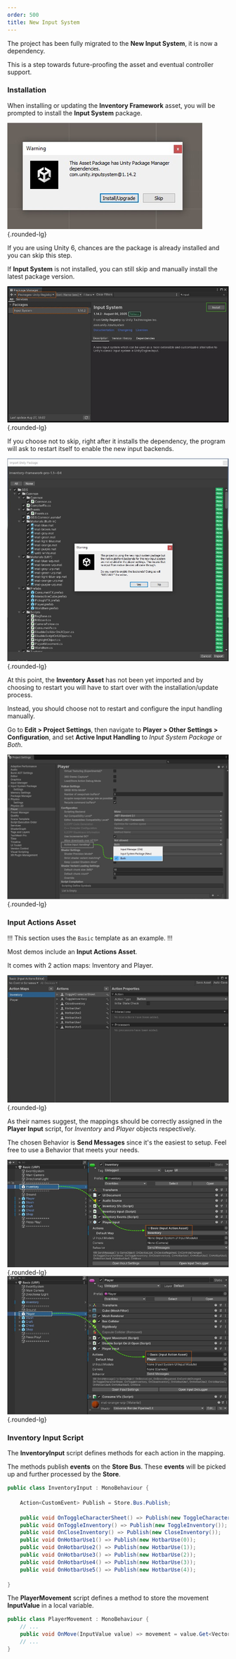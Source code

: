 ```yaml
---
order: 500
title: New Input System
--- 
```


The project has been fully migrated to the **New Input System**, it is now a dependency. 

This is a step towards future-proofing the asset and eventual controller support.

### Installation

When installing or updating the **Inventory Framework** asset, you will be prompted to install the **Input System** package.

![](/static/images/tutorials/new-input-step-1.jpg){.rounded-lg}

If you are using Unity 6, chances are the package is already installed and you can skip this step.

If **Input System** is not installed, you can still skip and manually install the latest package version.

![](/static/images/tutorials/new-input-step-1a.jpg){.rounded-lg}

If you choose not to skip, right after it installs the dependency, the program will ask to restart itself to enable the new input backends. 

![](/static/images/tutorials/new-input-step-2.jpg){.rounded-lg}

At this point, the **Inventory Asset** has not been yet imported and by choosing to restart you will have to start over with the installation/update process.

Instead, you should choose not to restart and configure the input handling manually.

Go to **Edit > Project Settings**, then navigate to **Player > Other Settings > Configuration**, and set **Active Input Handling** to *Input System Package* or *Both*.

![](/static/images/tutorials/input-settings.jpg){.rounded-lg}


### Input Actions Asset

!!!
This section uses the `Basic` template as an example. 
!!!

Most demos include an **Input Actions Asset**.

It comes with 2 action maps: Inventory and Player.

![](/static/images/tutorials/input-actions-asset.jpg){.rounded-lg}

As their names suggest, the mappings should be correctly assigned in the **Player Input** script, for *Inventory* and *Player* objects respectively.

The chosen Behavior is **Send Messages** since it's the easiest to setup. Feel free to use a Behavior that meets your needs.

![](/static/images/tutorials/new-input-map-1.jpg){.rounded-lg}
![](/static/images/tutorials/new-input-map-2.jpg){.rounded-lg}



### Inventory Input Script

The **InventoryInput** script defines methods for each action in the mapping.

The methods publish **events** on the **Store Bus**. These **events** will be picked up and further processed by the **Store**.

```cs Demos/Basic/Scripts/InventoryInput.cs
public class InventoryInput : MonoBehaviour {

    Action<CustomEvent> Publish = Store.Bus.Publish;

    public void OnToggleCharacterSheet() => Publish(new ToggleCharacterSheet());
    public void OnToggleInventory() => Publish(new ToggleInventory());
    public void OnCloseInventory() => Publish(new CloseInventory());
    public void OnHotbarUse1() => Publish(new HotbarUse(0));
    public void OnHotbarUse2() => Publish(new HotbarUse(1));
    public void OnHotbarUse3() => Publish(new HotbarUse(2));
    public void OnHotbarUse4() => Publish(new HotbarUse(3));
    public void OnHotbarUse5() => Publish(new HotbarUse(4));

}
```

The **PlayerMovement** script defines a method to store the movement **InputValue** in a local variable.

```cs Common/Scripts/PlayerMovement.cs
public class PlayerMovement : MonoBehaviour {
    // ...
    public void OnMove(InputValue value) => movement = value.Get<Vector2>();
    // ...
}
```